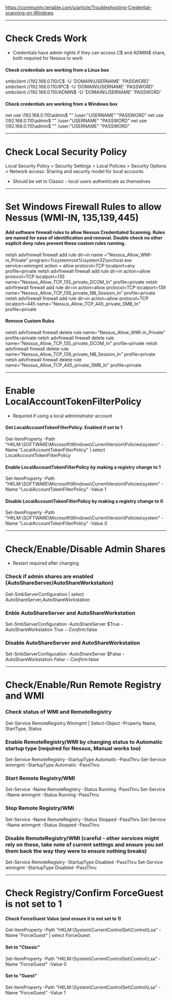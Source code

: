 https://community.tenable.com/s/article/Troubleshooting-Credential-scanning-on-Windows

* * *
# Check Creds Work
- Credentials have admin rights if they can access C$ and ADMIN$ share, both required for Nessus to work 

#### Check credentials are working from a Linux box 
smbclient //192.168.0.110/C$ -U 'DOMAIN\USERNAME' 'PASSWORD'
smbclient //192.168.0.110/IPC$ -U 'DOMAIN\USERNAME' 'PASSWORD'
smbclient //192.168.0.110/ADMIN$ -U 'DOMAIN\USERNAME' 'PASSWORD'

#### Check credentials are working from a Windows box 
net use \\192.168.0.110\admin$ "" /user:"USERNAME" "PASSWORD"
net use \\192.168.0.110\admin$ "" /user:"USERNAME" "PASSWORD"
net use \\192.168.0.110\admin$ "" /user:"USERNAME" "PASSWORD"

* * *
# Check Local Security Policy 

Local Security Policy > Security Settings > Local Policies > Security Options > Network access: Sharing and security model for local accounts
- Should be set to Classic - local users authenticate as themselves 

* * *

# Set Windows Firewall Rules to allow Nessus (WMI-IN, 135,139,445) 

#### Add software firewall rules to allow Nessus Credentialed Scanning. Rules are named for ease of identification and removal. Double check no other explicit deny rules prevent these custom rules running. 

netsh advfirewall firewall add rule dir=in name ="Nessus_Allow_WMI-in_Private" program=%systemroot%\system32\svchost.exe service=winmgmt action = allow protocol=TCP localport=any profile=private
netsh advfirewall firewall add rule dir=in action=allow protocol=TCP localport=135 name="Nessus_Allow_TCP_135_private_DCOM_In" profile=private
netsh advfirewall firewall add rule dir=in action=allow protocol=TCP localport=139 name="Nessus_Allow_TCP_139_private_NB_Session_In" profile=private
netsh advfirewall firewall add rule dir=in action=allow protocol=TCP localport=445 name="Nessus_Allow_TCP_445_private_SMB_In" profile=private

#### Remove Custom Rules 
netsh advfirewall firewall delete rule name="Nessus_Allow_WMI-in_Private" profile=private
netsh advfirewall firewall delete rule name="Nessus_Allow_TCP_135_private_DCOM_In" profile=private
netsh advfirewall firewall delete rule name="Nessus_Allow_TCP_139_private_NB_Session_In" profile=private
netsh advfirewall firewall delete rule name="Nessus_Allow_TCP_445_private_SMB_In" profile=private

* * *
# Enable LocalAccountTokenFilterPolicy
- Required if using a local adminisitrator account

#### Get LocalAccountTokenFilterPolicy. Enabled if set to 1 
Get-ItemProperty -Path "HKLM:\SOFTWARE\Microsoft\Windows\CurrentVersion\Policies\system" -Name "LocalAccountTokenFilterPolicy" | select LocalAccountTokenFilterPolicy

#### Enable LocalAccountTokenFilterPolicy by making a registry change to 1 
Set-ItemProperty -Path "HKLM:\SOFTWARE\Microsoft\Windows\CurrentVersion\Policies\system" -Name "LocalAccountTokenFilterPolicy" -Value 1

#### Disable LocalAccountTokenFilterPolicy by making a registry change to 0
Set-ItemProperty -Path "HKLM:\SOFTWARE\Microsoft\Windows\CurrentVersion\Policies\system" -Name "LocalAccountTokenFilterPolicy" -Value 0 

* * *
# Check/Enable/Disable Admin Shares
- Restart required after changing 
### Check if admin shares are enabled (AutoShareServer/AutoShareWorkstaiton)
Get-SmbServerConfiguration | select AutoShareServer,AutoShareWorkstation

### Enble AutoShareServer and AutoShareWorkstation
Set-SmbServerConfiguration -AutoShareServer $True -AutoShareWorkstation $True -Confirm:$false

### Disable AutoShareServer and AutoShareWorkstation 
Set-SmbServerConfiguration -AutoShareServer  $False -AutoShareWorkstation $False -Confirm:$false


* * *
# Check/Enable/Run Remote Registry and WMI 

### Check status of WMI and RemoteRegistry
Get-Service RemoteRegistry,Winmgmt | Select-Object -Property Name, StartType, Status

### Enable RemoteRegistry/WMI by changing status to Automatic startup type (required for Nessus, Manual works too)
Set-Service RemoteRegistry -StartupType Automatic -PassThru
Set-Service winmgmt -StartupType Automatic -PassThru

### Start Remote Registry/WMI 
Set-Service -Name RemoteRegistry -Status Running -PassThru
Set-Service -Name winmgmt -Status Running -PassThru

### Stop Remote Registry/WMI
Set-Service -Name RemoteRegistry -Status Stopped -PassThru
Set-Service -Name winmgmt -Status Stopped -PassThru

### Disable RemoteRegistry/WMI (careful - other services might rely on these, take note of current settings and ensure you set them back the way they were to ensure nothing breaks)
Set-Service RemoteRegistry -StartupType Disabled -PassThru
Set-Service winmgmt -StartupType Disabled -PassThru

* * *

# Check Registry/Confirm ForceGuest is not set to 1 

#### Check ForceGuest Value (and ensure it is not set to 1)
Get-ItemProperty -Path "HKLM:\System\CurrentControlSet\Control\Lsa\" -Name "ForceGuest" | select ForceGuest

#### Set to "Classic"
Set-ItemProperty -Path "HKLM:\System\CurrentControlSet\Control\Lsa\" -Name "ForceGuest" -Value 0 

#### Set to "Guest" 
Set-ItemProperty -Path "HKLM:\System\CurrentControlSet\Control\Lsa\" -Name "ForceGuest" -Value 1
